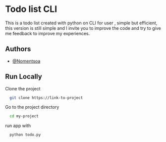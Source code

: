 
# Todo list CLI

This is a todo list created with python on CLI for user , simple but efficient, this version is still simple and I invite you to improve the code and try to give me feedback to improve my experiences.


## Authors

- [@Nomentsoa](https://www.github.com/Nouments)


## Run Locally

Clone the project

```bash
  git clone https://link-to-project
```

Go to the project directory

```bash
  cd my-project
```

run app with 

```bash
  python todo.py
```


